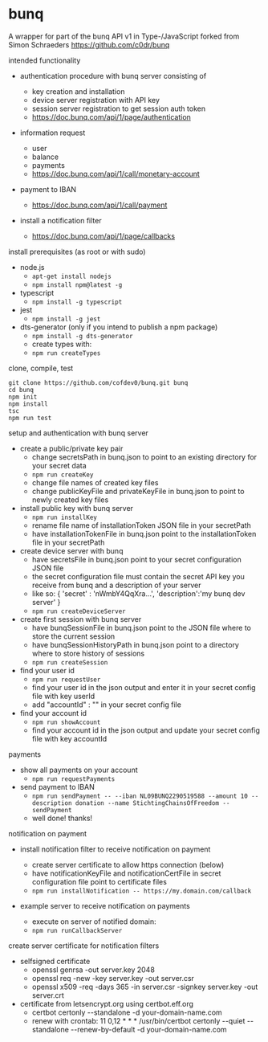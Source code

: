 # bunq

A wrapper for part of the bunq API v1 in Type-/JavaScript forked from Simon Schraeders https://github.com/c0dr/bunq


intended functionality

- authentication procedure with bunq server consisting of
    - key creation and installation
    - device server registration with API key
    - session server registration to get session auth token
    - https://doc.bunq.com/api/1/page/authentication
    
    
- information request
    - user
    - balance
    - payments
    - https://doc.bunq.com/api/1/call/monetary-account
    
    
- payment to IBAN
    - https://doc.bunq.com/api/1/call/payment


- install a notification filter
    - https://doc.bunq.com/api/1/page/callbacks
    

install prerequisites (as root or with sudo)
 
- node.js 
    - ```apt-get install nodejs```
    - ```npm install npm@latest -g```
- typescript 
    - ```npm install -g typescript```
- jest
    - ```npm install -g jest```
- dts-generator (only if you intend to publish a npm package)
    - ```npm install -g dts-generator```
    - create types with: 
    - ```npm run createTypes```

clone, compile, test
```
git clone https://github.com/cofdev0/bunq.git bunq
cd bunq
npm init
npm install
tsc
npm run test
```

setup and authentication with bunq server
- create a public/private key pair
    - change secretsPath in bunq.json to point to an existing directory for your secret data
    - ```npm run createKey```
    - change file names of created key files
    - change publicKeyFile and privateKeyFile in bunq.json to point to newly created key files
- install public key with bunq server
    - ```npm run installKey```
    - rename file name of installationToken JSON file in your secretPath
    - have installationTokenFile in bunq.json point to the installationToken file in your secretPath
- create device server with bunq
    - have secretsFile in bunq.json point to your secret configuration JSON file
    - the secret configuration file must contain the secret API key you receive from bunq and a description of your server
    - like so: { 'secret' : 'nWmbY4QqXra...', 'description':'my bunq dev server' }
    - ```npm run createDeviceServer```
- create first session with bunq server
    - have bunqSessionFile in bunq.json point to the JSON file where to store the current session
    - have bunqSessionHistoryPath in bunq.json point to a directory where to store history of sessions
    - ```npm run createSession```
- find your user id
    - ```npm run requestUser```
    - find your user id in the json output and enter it in your secret config file with key userId
    - add "accountId" : "" in your secret config file
- find your account id
    - ```npm run showAccount```
    - find your account id in the json output and update your secret config file with key accountId

payments
- show all payments on your account
    - ```npm run requestPayments```
- send payment to IBAN
    - ```npm run sendPayment -- --iban NL09BUNQ2290519588 --amount 10 --description donation --name StichtingChainsOfFreedom --sendPayment```
    - well done! thanks!

notification on payment
- install notification filter to receive notification on payment
    - create server certificate to allow https connection (below)
    - have notificationKeyFile and notificationCertFile in secret configuration file point to certificate files
    - ```npm run installNotification -- https://my.domain.com/callback```
    
- example server to receive notification on payments    
    - execute on server of notified domain: 
    - ```npm run runCallbackServer```

create server certificate for notification filters
- selfsigned certificate
    - openssl genrsa -out server.key 2048 
    - openssl req -new -key server.key -out server.csr 
    - openssl x509 -req -days 365 -in server.csr -signkey server.key -out server.crt
- certificate from letsencrypt.org using certbot.eff.org
    - certbot certonly --standalone -d your-domain-name.com
    - renew with crontab: 11 0,12 * * * /usr/bin/certbot certonly --quiet --standalone --renew-by-default -d your-domain-name.com